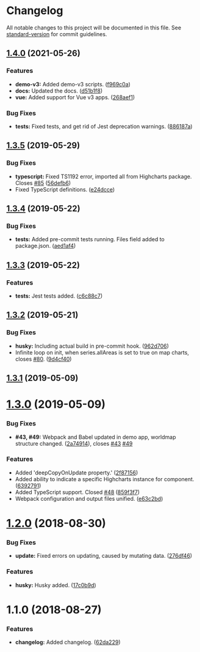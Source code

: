 # Changelog

All notable changes to this project will be documented in this file. See [standard-version](https://github.com/conventional-changelog/standard-version) for commit guidelines.

## [1.4.0](https://github.com/highcharts/highcharts-vue/compare/v1.3.5...v1.4.0) (2021-05-26)


### Features

* **demo-v3:** Added demo-v3 scripts. ([f969c0a](https://github.com/highcharts/highcharts-vue/commit/f969c0a020bdd964f8fca75ed309ba4aabf6e979))
* **docs:** Updated the docs. ([d51b1f8](https://github.com/highcharts/highcharts-vue/commit/d51b1f814b40d3f7cbe4799699e37f1316c700ba))
* **vue:** Added support for Vue v3 apps. ([268aef1](https://github.com/highcharts/highcharts-vue/commit/268aef1ce1b41a642540ebfa4aa0c8fb58351ef8))


### Bug Fixes

* **tests:** Fixed tests, and get rid of Jest deprecation warnings. ([886187a](https://github.com/highcharts/highcharts-vue/commit/886187a335df84e40f1f5bba5dc9ba2d37e32994))

<a name="1.3.5"></a>
## [1.3.5](https://github.com/highcharts/highcharts-vue/compare/v1.3.4...v1.3.5) (2019-05-29)


### Bug Fixes

* **typescript:** Fixed TS1192 error, imported all from Highcharts package. Closes [#85](https://github.com/highcharts/highcharts-vue/issues/85) ([56defb6](https://github.com/highcharts/highcharts-vue/commit/56defb6))
* Fixed TypeScript definitions. ([e24dcce](https://github.com/highcharts/highcharts-vue/commit/e24dcce))



<a name="1.3.4"></a>
## [1.3.4](https://github.com/highcharts/highcharts-vue/compare/v1.3.3...v1.3.4) (2019-05-22)


### Bug Fixes

* **tests:** Added pre-commit tests running. Files field added to package.json. ([aed1af4](https://github.com/highcharts/highcharts-vue/commit/aed1af4))



<a name="1.3.3"></a>
## [1.3.3](https://github.com/highcharts/highcharts-vue/compare/v1.3.2...v1.3.3) (2019-05-22)


### Features

* **tests:** Jest tests added. ([c6c88c7](https://github.com/highcharts/highcharts-vue/commit/c6c88c7))



<a name="1.3.2"></a>
## [1.3.2](https://github.com/highcharts/highcharts-vue/compare/v1.3.1...v1.3.2) (2019-05-21)


### Bug Fixes

* **husky:** Including actual build in pre-commit hook. ([962d706](https://github.com/highcharts/highcharts-vue/commit/962d706))
* Infinite loop on init, when series.allAreas is set to true on map charts, closes [#80](https://github.com/highcharts/highcharts-vue/issues/80). ([9d4cf40](https://github.com/highcharts/highcharts-vue/commit/9d4cf40))



<a name="1.3.1"></a>
## [1.3.1](https://github.com/highcharts/highcharts-vue/compare/v1.3.0...v1.3.1) (2019-05-09)



<a name="1.3.0"></a>
# [1.3.0](https://github.com/highcharts/highcharts-vue/compare/v1.2.0...v1.3.0) (2019-05-09)


### Bug Fixes

* **#43, #49:** Webpack and Babel updated in demo app, worldmap structure changed. ([2a74914](https://github.com/highcharts/highcharts-vue/commit/2a74914)), closes [#43](https://github.com/highcharts/highcharts-vue/issues/43) [#49](https://github.com/highcharts/highcharts-vue/issues/49)


### Features

* Added 'deepCopyOnUpdate property.' ([2f87156](https://github.com/highcharts/highcharts-vue/commit/2f87156))
* Added ability to indicate a specific Highcharts instance for component. ([6392791](https://github.com/highcharts/highcharts-vue/commit/6392791))
* Added TypeScript support. Closed [#48](https://github.com/highcharts/highcharts-vue/issues/48) ([859f3f7](https://github.com/highcharts/highcharts-vue/commit/859f3f7))
* Webpack configuration and output files unified. ([e63c2bd](https://github.com/highcharts/highcharts-vue/commit/e63c2bd))



<a name="1.2.0"></a>
# [1.2.0](https://github.com/highcharts/highcharts-vue/compare/v1.1.0...v1.2.0) (2018-08-30)


### Bug Fixes

* **update:** Fixed errors on updating, caused by mutating data. ([276df46](https://github.com/highcharts/highcharts-vue/commit/276df46))


### Features

* **husky:** Husky added. ([17c0b9d](https://github.com/highcharts/highcharts-vue/commit/17c0b9d))



<a name="1.1.0"></a>
# 1.1.0 (2018-08-27)


### Features

* **changelog:** Added changelog. ([62da229](https://github.com/highcharts/highcharts-vue/commit/62da229))